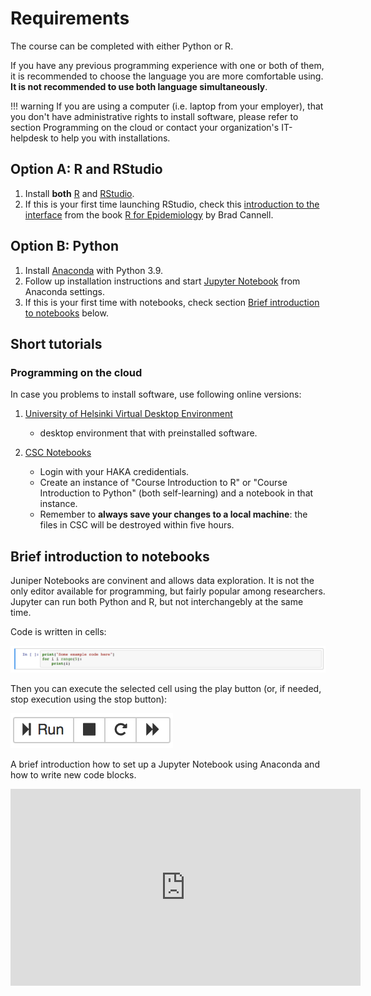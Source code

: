 # Requirements

The course can be completed with either Python or R. 

If you have any previous programming experience with one or both of them, it is recommended to choose the language you are more comfortable using. **It is not recommended to use both language simultaneously**.

!!! warning 
    If you are using a computer (i.e. laptop from your employer), that you don't have administrative rights to install software, please refer to section Programming on the cloud or contact your organization's IT-helpdesk to help you with installations.


## Option A: R and RStudio

1. Install **both** [R](https://www.r-project.org/) and [RStudio](https://www.rstudio.com/). 
2. If this is your first time launching RStudio, check this [introduction to the interface](https://www.r4epi.com/navigating-the-rstudio-interface.html) from the book  [R for Epidemiology](https://www.r4epi.com/) by Brad Cannell.


## Option B: Python

1. Install [Anaconda](https://www.anaconda.com/products/distribution) with Python 3.9.
2. Follow up installation instructions and start [Jupyter Notebook](https://jupyter.org/) from Anaconda settings.
3. If this is your first time with notebooks, check section [Brief introduction to notebooks](#brief-introduction-to-notebooks) below.


## Short tutorials
    
### Programming on the cloud

In case you problems to install software, use following online versions:

1. [University of Helsinki Virtual Desktop Environment](https://vdi.helsinki.fi/) 
    
   - desktop environment that with preinstalled software.


2. [CSC Notebooks](https://notebooks.rahtiapp.fi/welcome) 

    - Login with your HAKA credidentials.
    - Create an instance of "Course Introduction to R" or "Course Introduction to Python" (both self-learning) and a notebook in that instance. 
    - Remember to **always save your changes to a local machine**: the files in CSC will be destroyed within five hours.


## Brief introduction to notebooks

Juniper Notebooks are convinent and allows data exploration. It is not the only editor available for programming, but fairly popular among researchers. Jupyter can run both Python and R, but not interchangebly at the same time.

Code is written in cells:

![](img/code_block_example.png)

Then you can execute the selected cell using the play button (or, if needed, stop execution using the stop button):

![](img/play_stop.png)

A brief introduction how to set up a Jupyter Notebook using Anaconda and how to write new code blocks.

<iframe width="560" height="315" src="https://www.youtube.com/embed/-MyjG00la2k" frameborder="0" allow="accelerometer; autoplay; encrypted-media; gyroscope; picture-in-picture" allowfullscreen></iframe>